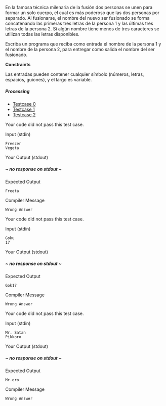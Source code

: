 En la famosa técnica milenaria de la fusión dos personas se unen para formar un solo cuerpo, el cual es más poderoso que las dos personas por separado. Al fusionarse, el nombre del nuevo ser fusionado se forma concatenando las primeras tres letras de la persona 1 y las últimas tres letras de la persona 2. Si algún nombre tiene menos de tres caracteres se utilizan todas las letras disponibles.

Escriba un programa que reciba como entrada el nombre de la persona 1 y el nombre de la persona 2, para entregar como salida el nombre del ser fusionado.

**Constraints**

Las entradas pueden contener cualquier símbolo (números, letras, espacios, guiones), y el largo es variable.

##### Processing

-   [Testcase 0](chrome-extension://pcmpcfapbekmbjjkdalcgopdkipoggdi/#testcase1)
-   [Testcase 1](chrome-extension://pcmpcfapbekmbjjkdalcgopdkipoggdi/#testcase2)
-   [Testcase 2](chrome-extension://pcmpcfapbekmbjjkdalcgopdkipoggdi/#testcase3)

Your code did not pass this test case.

Input (stdin)

```
Freezer
Vegeta
```

Your Output (stdout)

##### ~ no response on stdout ~

Expected Output

```
Freeta
```

Compiler Message

```
Wrong Answer
```

Your code did not pass this test case.

Input (stdin)

```
Goku
17
```

Your Output (stdout)

##### ~ no response on stdout ~

Expected Output

```
Gok17
```

Compiler Message

```
Wrong Answer
```

Your code did not pass this test case.

Input (stdin)

```
Mr. Satan
Pikkoro
```

Your Output (stdout)

##### ~ no response on stdout ~

Expected Output

```
Mr.oro
```

Compiler Message

```
Wrong Answer
```
